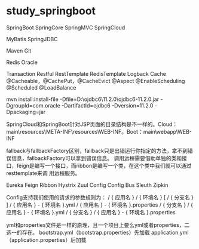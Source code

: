 # study_springboot

SpringBoot
SpringCore
SpringMVC
SpringCloud

MyBatis
SpringJDBC

Maven
Git

Redis
Oracle

Transaction
Restful
RestTemplate
RedisTemplate
Logback
Cache
    @Cacheable，@CachePut，@CacheEvict
@Aspect
@EnableScheduling @Scheduled
@LoadBalance

mvn install:install-file -Dfile=D:\ojdbc6\11.2.0\ojdbc6-11.2.0.jar -DgroupId=com.oracle -DartifactId=ojdbc6 -Dversion=11.2.0 -Dpackaging=jar

SpringCloud和SpringBoot针对JSP页面的目录结构是不一样的。Cloud：main\resources\META-INF\resources\WEB-INF。Boot：main\webapp\WEB-INF

fallback与fallbackFactory区别，fallback只是出错运行你指定的方法，拿不到错误信息，fallbackFactory可以拿到错误信息。
调用远程需要借助单独的类和接口，feign是编写一个接口，而ribbon是编写一个类，在这个类中我们就可以通过resttemplate来调
用远程服务。

Eureka
Feign
Ribbon
Hystrix
Zuul
Config
Config Bus
Sleuth
Zipkin

Config支持我们使用的请求的参数规则为：
/ { 应用名 } / { 环境名 } [ / { 分支名 } ]
/ { 应用名 } - { 环境名 }.yml
/ { 应用名 } - { 环境名 }.properties
/ { 分支名 } / { 应用名 } - { 环境名 }.yml
/ { 分支名 } / { 应用名 } - { 环境名 }.properties

yml和properties文件是一样的原理，且一个项目上要么yml或者properties，二选一的存在。
bootstrap.yml（bootstrap.properties）先加载 application.yml（application.properties）后加载